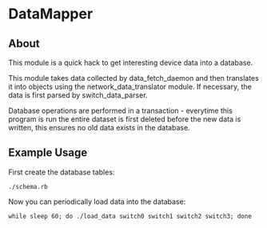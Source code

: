 
# DataMapper

## About

This module is a quick hack to get interesting device data into a database.

This module takes data collected by data_fetch_daemon and then translates it into objects using the network_data_translator module. If necessary, the data is first parsed by switch_data_parser.

Database operations are performed in a transaction - everytime this program is run the entire dataset is first deleted before the new data is written, this ensures no old data exists in the database.

## Example Usage

First create the database tables:

```
./schema.rb
```

Now you can periodically load data into the database:

```
while sleep 60; do ./load_data switch0 switch1 switch2 switch3; done
```
